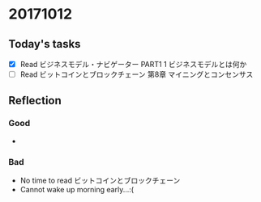 # 20171012
## Today's tasks
- [x] Read ビジネスモデル・ナビゲーター PART1 1 ビジネスモデルとは何か
- [ ] Read ビットコインとブロックチェーン 第8章 マイニングとコンセンサス

## Reflection
### Good
- 

### Bad
- No time to read ビットコインとブロックチェーン
- Cannot wake up morning early...:(
